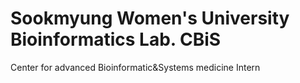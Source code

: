 # Sookmyung Women's University Bioinformatics Lab. CBiS
Center for advanced Bioinformatic&amp;Systems medicine Intern
